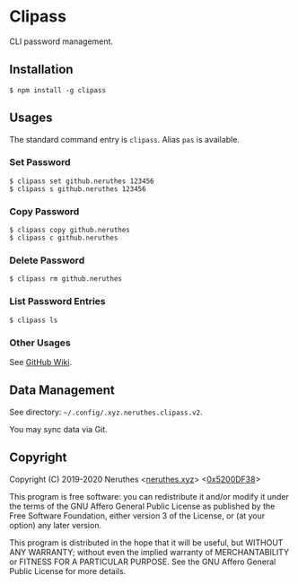 # Clipass

CLI password management.

## Installation

```
$ npm install -g clipass
```

## Usages

The standard command entry is `clipass`. Alias `pas` is available.

### Set Password

```
$ clipass set github.neruthes 123456
$ clipass s github.neruthes 123456
```

### Copy Password

```
$ clipass copy github.neruthes
$ clipass c github.neruthes
```

### Delete Password

```
$ clipass rm github.neruthes
```

### List Password Entries

```
$ clipass ls
```

### Other Usages

See [GitHub Wiki](https://github.com/neruthes/Clipass/wiki/Clipass-User-Manual).

## Data Management

See directory: `~/.config/.xyz.neruthes.clipass.v2`.

You may sync data via Git.

## Copyright

Copyright (C) 2019-2020 Neruthes <[neruthes.xyz](https://neruthes.xyz)> <[0x5200DF38](https://pgp.to/#0xCB0ABC7756440D12915E3F25AFB3373F5200DF38)>

This program is free software: you can redistribute it and/or modify
it under the terms of the GNU Affero General Public License as published
by the Free Software Foundation, either version 3 of the License, or
(at your option) any later version.

This program is distributed in the hope that it will be useful,
but WITHOUT ANY WARRANTY; without even the implied warranty of
MERCHANTABILITY or FITNESS FOR A PARTICULAR PURPOSE.  See the
GNU Affero General Public License for more details.
